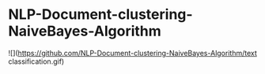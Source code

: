 # NLP-Document-clustering-NaiveBayes-Algorithm

![](https://github.com/NLP-Document-clustering-NaiveBayes-Algorithm/text classification.gif)
